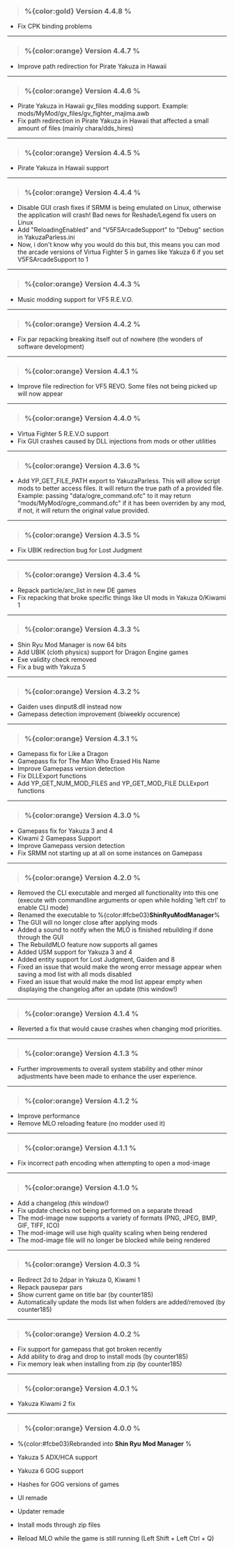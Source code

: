 ﻿> ### **%{color:gold} Version 4.4.8 %** ###
* Fix CPK binding problems
---

> ### **%{color:orange} Version 4.4.7 %** ###
* Improve path redirection for Pirate Yakuza in Hawaii
---

> ### **%{color:orange} Version 4.4.6 %** ###
* Pirate Yakuza in Hawaii gv_files modding support. Example: mods/MyMod/gv_files/gv_fighter_majima.awb
* Fix path redirection in Pirate Yakuza in Hawaii that affected a small amount of files (mainly chara/dds_hires)
---

> ### **%{color:orange} Version 4.4.5 %** ###
* Pirate Yakuza in Hawaii support
---

> ### **%{color:orange} Version 4.4.4 %** ###
* Disable GUI crash fixes if SRMM is being emulated on Linux, otherwise the application will crash! Bad news for Reshade/Legend fix users on Linux
* Add "ReloadingEnabled" and "V5FSArcadeSupport" to "Debug" section in YakuzaParless.ini
* Now, i don't know why you would do this but, this means you can mod the arcade versions of Virtua Fighter 5 in games like Yakuza 6 if you set V5FSArcadeSupport to 1
---

> ### **%{color:orange} Version 4.4.3 %** ###
* Music modding support for VF5 R.E.V.O.
---

> ### **%{color:orange} Version 4.4.2 %** ###
* Fix par repacking breaking itself out of nowhere (the wonders of software development)
---
> ### **%{color:orange} Version 4.4.1 %** ###
* Improve file redirection for VF5 REVO. Some files not being picked up will now appear
---

> ### **%{color:orange} Version 4.4.0 %** ###
* Virtua Fighter 5 R.E.V.O support
* Fix GUI crashes caused by DLL injections from mods or other utilities
---

> ### **%{color:orange} Version 4.3.6 %** ###
* Add YP_GET_FILE_PATH export to YakuzaParless. This will allow script mods to better access files. It will return the true path of a provided file. Example: passing "data/ogre_command.ofc" to it may return "mods/MyMod/ogre_command.ofc" if it has been overriden by any mod, if not, it will return the original value provided.
---

> ### **%{color:orange} Version 4.3.5 %** ###
* Fix UBIK redirection bug for Lost Judgment
---

> ### **%{color:orange} Version 4.3.4 %** ###
* Repack particle/arc_list in new DE games
* Fix repacking that broke specific things like UI mods in Yakuza 0/Kiwami 1
---

> ### **%{color:orange} Version 4.3.3 %** ###
* Shin Ryu Mod Manager is now 64 bits
* Add UBIK (cloth physics) support for Dragon Engine games
* Exe validity check removed
* Fix a bug with Yakuza 5
---

> ### **%{color:orange} Version 4.3.2 %** ###
* Gaiden uses dinput8.dll instead now
* Gamepass detection improvement (biweekly occurence)
---

> ### **%{color:orange} Version 4.3.1 %** ###
* Gamepass fix for Like a Dragon
* Gamepass fix for The Man Who Erased His Name
* Improve Gamepass version detection
* Fix DLLExport functions
* Add YP_GET_NUM_MOD_FILES and YP_GET_MOD_FILE DLLExport functions
---

> ### **%{color:orange} Version 4.3.0 %** ###
* Gamepass fix for Yakuza 3 and 4
* Kiwami 2 Gamepass Support
* Improve Gamepass version detection
* Fix SRMM not starting up at all on some instances on Gamepass
---

> ### **%{color:orange} Version 4.2.0 %** ###
* Removed the CLI executable and merged all functionality into this one (execute with commandline arguments or open while holding 'left ctrl' to enable CLI mode)
* Renamed the executable to %{color:#fcbe03}**ShinRyuModManager**%
* The GUI will no longer close after applying mods
* Added a sound to notify when the MLO is finished rebuilding if done through the GUI
* The RebuildMLO feature now supports all games
* Added USM support for Yakuza 3 and 4
* Added entity support for Lost Judgment, Gaiden and 8
* Fixed an issue that would make the wrong error message appear when saving a mod list with all mods disabled
* Fixed an issue that would make the mod list appear empty when displaying the changelog after an update (this window!)
---

> ### **%{color:orange} Version 4.1.4 %** ###
* Reverted a fix that would cause crashes when changing mod priorities.
---

> ### **%{color:orange} Version 4.1.3 %** ###
* Further improvements to overall system stability and other minor adjustments have been made to enhance the user experience.
---

> ### **%{color:orange} Version 4.1.2 %** ###
* Improve performance
* Remove MLO reloading feature (no modder used it)
---

> ### **%{color:orange} Version 4.1.1 %** ###
* Fix incorrect path encoding when attempting to open a mod-image
---

> ### **%{color:orange} Version 4.1.0 %** ###
* Add a changelog *(this window!)*
* Fix update checks not being performed on a separate thread
* The mod-image now supports a variety of formats (PNG, JPEG, BMP, GIF, TIFF, ICO)
* The mod-image will use high quality scaling when being rendered
* The mod-image file will no longer be blocked while being rendered
---

> ### **%{color:orange} Version 4.0.3 %** ###
* Redirect 2d to 2dpar in Yakuza 0, Kiwami 1
* Repack pausepar pars
* Show current game on title bar (by counter185)
* Automatically update the mods list when folders are added/removed (by counter185)
---

> ### **%{color:orange} Version 4.0.2 %** ###
* Fix support for gamepass that got broken recently
* Add ability to drag and drop to install mods (by counter185)
* Fix memory leak when installing from zip (by counter185)
---

> ### **%{color:orange} Version 4.0.1 %** ###
* Yakuza Kiwami 2 fix
---

> ### **%{color:orange} Version 4.0.0 %** ###
* %{color:#fcbe03}Rebranded into **Shin Ryu Mod Manager** %

* Yakuza 5 ADX/HCA support
* Yakuza 6 GOG support
* Hashes for GOG versions of games
* UI remade
* Updater remade
* Install mods through zip files
* Reload MLO while the game is still running (Left Shift + Left Ctrl + Q)